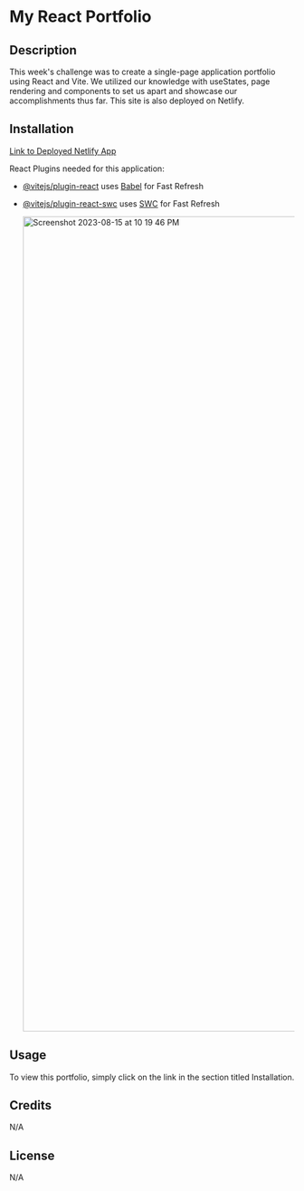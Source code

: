 # My React Portfolio

## Description

This week's challenge was to create a single-page application portfolio using React and Vite. We utilized our knowledge with useStates, page rendering and components to set us apart and showcase our accomplishments thus far. This site is also deployed on Netlify. 

## Installation

[Link to Deployed Netlify App](https://idyllic-yeot-e7f79b.netlify.app/)

React Plugins needed for this application:

- [@vitejs/plugin-react](https://github.com/vitejs/vite-plugin-react/blob/main/packages/plugin-react/README.md) uses [Babel](https://babeljs.io/) for Fast Refresh
- [@vitejs/plugin-react-swc](https://github.com/vitejs/vite-plugin-react-swc) uses [SWC](https://swc.rs/) for Fast Refresh

  <img width="1440" alt="Screenshot 2023-08-15 at 10 19 46 PM" src="https://github.com/AipuAmeh/my-react-portfolio/assets/110988589/5f9ed275-b517-47d5-8e60-5ee2c06128d6">


## Usage

To view this portfolio, simply click on the link in the section titled Installation. 

## Credits

N/A

## License

N/A
